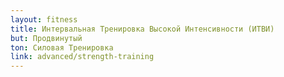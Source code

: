 ```yaml
---
layout: fitness
title: Интервальная Тренировка Высокой Интенсивности (ИТВИ)
but: Продвинутый
ton: Силовая Тренировка
link: advanced/strength-training
---
```

